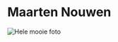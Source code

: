 # Maarten Nouwen

![Hele mooie foto](http://webneel.com/daily/sites/default/files/images/daily/02-2013/5-motion-blur-speed-photography.preview.jpg)
